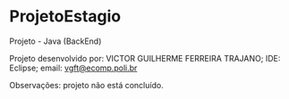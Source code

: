 # ProjetoEstagio

Projeto - Java (BackEnd)

Projeto desenvolvido por: VICTOR GUILHERME FERREIRA TRAJANO;    IDE: Eclipse;    email: vgft@ecomp.poli.br

Observações: projeto não está concluído.
